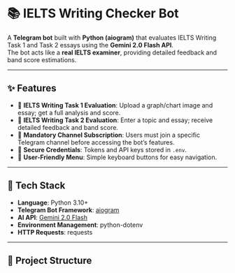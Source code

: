 # 📚 IELTS Writing Checker Bot  

A **Telegram bot** built with **Python (aiogram)** that evaluates IELTS Writing Task 1 and Task 2 essays using the **Gemini 2.0 Flash API**.  
The bot acts like a **real IELTS examiner**, providing detailed feedback and band score estimations.  

---

## ✨ Features
- 📝 **IELTS Writing Task 1 Evaluation**: Upload a graph/chart image and essay; get a full analysis and score.  
- 📝 **IELTS Writing Task 2 Evaluation**: Enter a topic and essay; receive detailed feedback and band score.  
- 🔐 **Mandatory Channel Subscription**: Users must join a specific Telegram channel before accessing the bot’s features.  
- 🔑 **Secure Credentials**: Tokens and API keys stored in `.env`.  
- 📱 **User-Friendly Menu**: Simple keyboard buttons for easy navigation.

---

## 🚀 Tech Stack
- **Language**: Python 3.10+  
- **Telegram Bot Framework**: [aiogram](https://docs.aiogram.dev/)  
- **AI API**: [Gemini 2.0 Flash](https://ai.google.dev/gemini-api)  
- **Environment Management**: python-dotenv  
- **HTTP Requests**: requests  

---

## 📂 Project Structure
